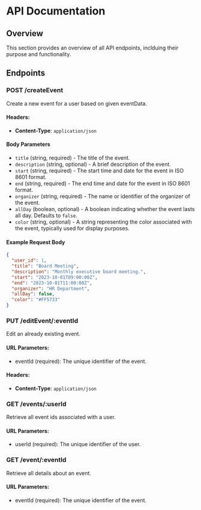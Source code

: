# API Documentation

## Overview

This section provides an overview of all API endpoints, inclduing their purpose and functionality.

## Endpoints

### POST /createEvent

Create a new event for a user based on given eventData.

#### Headers:

- **Content-Type**: `application/json`

#### Body Parameters

- `title` (string, required) - The title of the event.
- `description` (string, optional) - A brief description of the event.
- `start` (string, required) - The start time and date for the event in ISO 8601 format.
- `end` (string, required) - The end time and date for the event in ISO 8601 format.
- `organizer` (string, required) - The name or identifier of the organizer of the event.
- `allDay` (boolean, optional) - A boolean indicating whether the event lasts all day. Defaults to `false`.
- `color` (string, optional) - A string representing the color associated with the event, typically used for display purposes.

#### Example Request Body

```json
{
  "user_id": 1,
  "title": "Board Meeting",
  "description": "Monthly executive board meeting.",
  "start": "2023-10-01T09:00:00Z",
  "end": "2023-10-01T11:00:00Z",
  "organizer": "HR Department",
  "allDay": false,
  "color": "#FF5733"
}
```

### PUT /editEvent/:eventId

Edit an already existing event.

#### URL Parameters:

- eventId (required): The unique identifier of the event.

#### Headers:

- **Content-Type**: `application/json`

### GET /events/:userId

Retrieve all event ids associated with a user.

#### URL Parameters:

- userId (required): The unique identifier of the user.

### GET /event/:eventId

Retrieve all details about an event.

#### URL Parameters:

- eventId (required): The unique identifier of the event.
